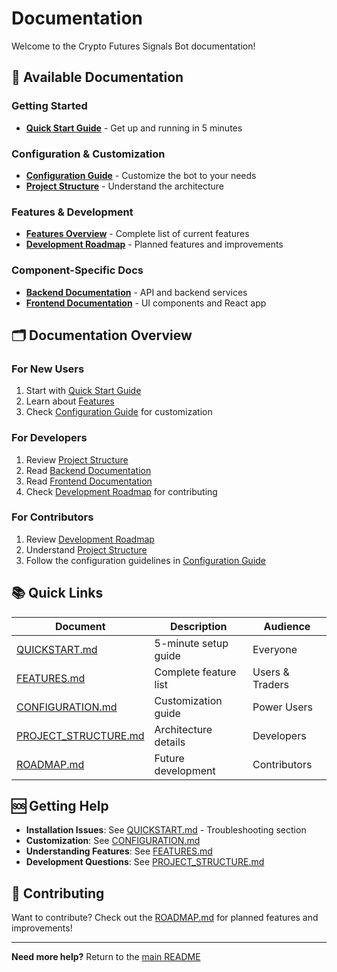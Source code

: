 # Documentation

Welcome to the Crypto Futures Signals Bot documentation!

## 📖 Available Documentation

### Getting Started
- **[Quick Start Guide](QUICKSTART.md)** - Get up and running in 5 minutes

### Configuration & Customization
- **[Configuration Guide](CONFIGURATION.md)** - Customize the bot to your needs
- **[Project Structure](PROJECT_STRUCTURE.md)** - Understand the architecture

### Features & Development
- **[Features Overview](FEATURES.md)** - Complete list of current features
- **[Development Roadmap](ROADMAP.md)** - Planned features and improvements

### Component-Specific Docs
- **[Backend Documentation](../backend/README.md)** - API and backend services
- **[Frontend Documentation](../frontend/README.md)** - UI components and React app

## 🗂️ Documentation Overview

### For New Users
1. Start with [Quick Start Guide](QUICKSTART.md)
2. Learn about [Features](FEATURES.md)
3. Check [Configuration Guide](CONFIGURATION.md) for customization

### For Developers
1. Review [Project Structure](PROJECT_STRUCTURE.md)
2. Read [Backend Documentation](../backend/README.md)
3. Read [Frontend Documentation](../frontend/README.md)
4. Check [Development Roadmap](ROADMAP.md) for contributing

### For Contributors
1. Review [Development Roadmap](ROADMAP.md)
2. Understand [Project Structure](PROJECT_STRUCTURE.md)
3. Follow the configuration guidelines in [Configuration Guide](CONFIGURATION.md)

## 📚 Quick Links

| Document | Description | Audience |
|----------|-------------|----------|
| [QUICKSTART.md](QUICKSTART.md) | 5-minute setup guide | Everyone |
| [FEATURES.md](FEATURES.md) | Complete feature list | Users & Traders |
| [CONFIGURATION.md](CONFIGURATION.md) | Customization guide | Power Users |
| [PROJECT_STRUCTURE.md](PROJECT_STRUCTURE.md) | Architecture details | Developers |
| [ROADMAP.md](ROADMAP.md) | Future development | Contributors |

## 🆘 Getting Help

- **Installation Issues**: See [QUICKSTART.md](QUICKSTART.md) - Troubleshooting section
- **Customization**: See [CONFIGURATION.md](CONFIGURATION.md)
- **Understanding Features**: See [FEATURES.md](FEATURES.md)
- **Development Questions**: See [PROJECT_STRUCTURE.md](PROJECT_STRUCTURE.md)

## 🤝 Contributing

Want to contribute? Check out the [ROADMAP.md](ROADMAP.md) for planned features and improvements!

---

**Need more help?** Return to the [main README](../README.md)



